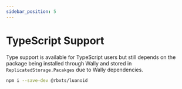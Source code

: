 ```yaml
---
sidebar_position: 5
---
```


# TypeScript Support

Type support is available for TypeScript users but still depends on the package being installed through Wally and stored in `ReplicatedStorage.Pacakges` due to Wally dependencies.

```sh
npm i --save-dev @rbxts/luanoid
```
